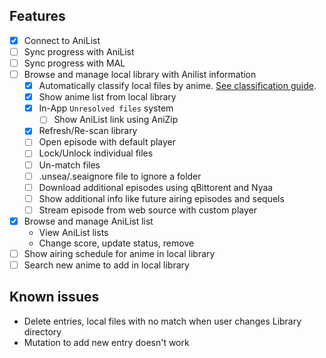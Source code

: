 ## Features

- [x] Connect to AniList
- [ ] Sync progress with AniList
- [ ] Sync progress with MAL
- [ ] Browse and manage local library with Anilist information
  - [x] Automatically classify local files by
    anime. [See classification guide](https://github.com/5rahim/seanime/blob/main/guide.md).
  - [x] Show anime list from local library
  - [x] In-App `Unresolved files` system
    - [ ] Show AniList link using AniZip
  - [x] Refresh/Re-scan library
  - [ ] Open episode with default player
  - [ ] Lock/Unlock individual files
  - [ ] Un-match files
  - [ ] .unsea/.seaignore file to ignore a folder
  - [ ] Download additional episodes using qBittorent and Nyaa
  - [ ] Show additional info like future airing episodes and sequels
  - [ ] Stream episode from web source with custom player
- [x] Browse and manage AniList list
  - View AniList lists
  - Change score, update status, remove
- [ ] Show airing schedule for anime in local library
- [ ] Search new anime to add in local library

## Known issues

- Delete entries, local files with no match when user changes Library directory
- Mutation to add new entry doesn't work
